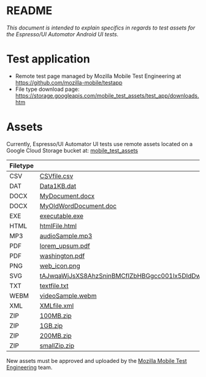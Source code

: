 # README
_This document is intended to explain specifics in regards to test assets for the Espresso/UI Automator Android UI tests._

# Test application
* Remote test page managed by Mozilla Mobile Test Engineering at https://github.com/mozilla-mobile/testapp
* File type download page: https://storage.googleapis.com/mobile_test_assets/test_app/downloads.htm

# Assets

Currently, Espresso/UI Automator UI tests use remote assets located on a Google Cloud Storage bucket at: [mobile_test_assets](https://storage.googleapis.com/mobile_test_assets)

|Filetype|URL|
|----|-------------------------------------------------------------------------------------------------------------------------------------------------------------------------------------------------------------------------------------------------|
|CSV |[CSVfile.csv](https://storage.googleapis.com/mobile_test_assets/public/CSVfile.csv)                                                                                                                                                              |
|DAT |[Data1KB.dat](https://storage.googleapis.com/mobile_test_assets/public/Data1KB.dat)                                                                                                                                                              |
|DOCX|[MyDocument.docx](https://storage.googleapis.com/mobile_test_assets/public/MyDocument.docx)                                                                                                                                                      |
|DOCX|[MyOldWordDocument.doc](https://storage.googleapis.com/mobile_test_assets/public/MyOldWordDocument.doc)                                                                                                                                          |
|EXE |[executable.exe](https://storage.googleapis.com/mobile_test_assets/public/executable.exe)                                                                                                                                                        |
|HTML|[htmlFile.html](https://storage.googleapis.com/mobile_test_assets/public/htmlFile.html)                                                                                                                                                          |
|MP3 |[audioSample.mp3](https://storage.googleapis.com/mobile_test_assets/public/audioSample.mp3)                                                                                                                                                      |
|PDF |[lorem\_upsum.pdf](https://storage.googleapis.com/mobile_test_assets/public/lorem_ipsum.pdf)                                                                                                                                                     |
|PDF |[washington.pdf](https://storage.googleapis.com/mobile_test_assets/public/washington.pdf)                                                                                                                                                        |
|PNG |[web\_icon.png](https://storage.googleapis.com/mobile_test_assets/public/web_icon.png)                                                                                                                                                           |
|SVG |[tAJwqaWjJsXS8AhzSninBMCfIZbHBGgcc001lx5DIdDwIcfEgQ6vE5Gb5VgAled17DFZ2A7ZDOHA0NpQPHXXFt.svg](https://storage.googleapis.com/mobile_test_assets/public/tAJwqaWjJsXS8AhzSninBMCfIZbHBGgcc001lx5DIdDwIcfEgQ6vE5Gb5VgAled17DFZ2A7ZDOHA0NpQPHXXFt.svg)|
|TXT |[textfile.txt](https://storage.googleapis.com/mobile_test_assets/public/textfile.txt)                                                                                                                                                            |
|WEBM|[videoSample.webm](https://storage.googleapis.com/mobile_test_assets/public/videoSample.webm)                                                                                                                                                    |
|XML |[XMLfile.xml](https://storage.googleapis.com/mobile_test_assets/public/XMLfile.xml)                                                                                                                                                              |
|ZIP |[100MB.zip](https://storage.googleapis.com/mobile_test_assets/public/100MB.zip)                                                                                                                                                                  |
|ZIP |[1GB.zip](https://storage.googleapis.com/mobile_test_assets/public/1GB.zip)                                                                                                                                                                      |
|ZIP |[200MB.zip](https://storage.googleapis.com/mobile_test_assets/public/200MB.zip)                                                                                                                                                                  |
|ZIP |[smallZip.zip](https://storage.googleapis.com/mobile_test_assets/public/smallZip.zip)                                                                                                                                                            |

New assets must be approved and uploaded by the [Mozilla Mobile Test Engineering](https://mana.mozilla.org/wiki/display/MTE/Mobile+Test+Engineering) team.
